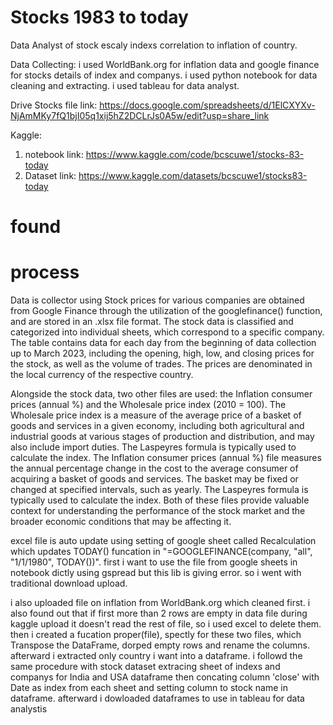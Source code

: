 # Stocks 1983 to today
Data Analyst of stock escaly indexs correlation to inflation of country.

Data Collecting:
i used WorldBank.org for inflation data and google finance for stocks details of index and companys.
i used python notebook for data cleaning and extracting.
i used tableau for data analyst.

Drive Stocks file link: https://docs.google.com/spreadsheets/d/1ElCXYXv-NjAmMKy7fQ1bjI05q1xij5hZ2DCLrJs0A5w/edit?usp=share_link

Kaggle:
1. notebook link: https://www.kaggle.com/code/bcscuwe1/stocks-83-today
2. Dataset link: https://www.kaggle.com/datasets/bcscuwe1/stocks83-today

# found



# process
Data is collector using Stock prices for various companies are obtained from Google Finance through the utilization of the googlefinance() function, and are stored in an .xlsx file format. The stock data is classified and categorized into individual sheets, which correspond to a specific company. The table contains data for each day from the beginning of data collection up to March 2023, including the opening, high, low, and closing prices for the stock, as well as the volume of trades. The prices are denominated in the local currency of the respective country.

Alongside the stock data, two other files are used: the Inflation consumer prices (annual %) and the Wholesale price index (2010 = 100).
The Wholesale price index is a measure of the average price of a basket of goods and services in a given economy, including both agricultural and industrial goods at various stages of production and distribution, and may also include import duties. The Laspeyres formula is typically used to calculate the index.
The Inflation consumer prices (annual %) file measures the annual percentage change in the cost to the average consumer of acquiring a basket of goods and services. The basket may be fixed or changed at specified intervals, such as yearly. The Laspeyres formula is typically used to calculate the index. Both of these files provide valuable context for understanding the performance of the stock market and the broader economic conditions that may be affecting it.

excel file is auto update using setting of google sheet called Recalculation which updates TODAY() funcation in "=GOOGLEFINANCE(company, "all", "1/1/1980", TODAY())". 
first i want to use the file from google sheets in notebook dictly using gspread but this lib is giving error. so i went with traditional download upload. 

i also uploaded file on inflation from WorldBank.org which cleaned first. i also found out that if first more than 2 rows are empty in data file during kaggle upload it doesn't read the rest of file, so i used excel to delete them. 
then i created a fucation proper(file), spectly for these two files, which Transpose the DataFrame, dorped empty rows and rename the columns. afterward i extracted only country i want into a dataframe.
i followd the same procedure with stock dataset extracing sheet of indexs and companys for India and USA dataframe then concating column 'close' with Date as index from each sheet and setting column to stock name in dataframe.
afterward i dowloaded dataframes to use in tableau for data analystis 
